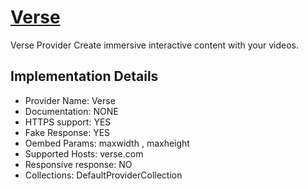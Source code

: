 # [Verse](https://verse.com)

Verse Provider
Create immersive interactive content with your videos.

## Implementation Details

- Provider
Name: Verse
- Documentation: NONE
- HTTPS support: YES
- Fake Response: YES
- Oembed Params: maxwidth , maxheight
- Supported Hosts: verse.com
- Responsive response: NO
- Collections: DefaultProviderCollection


